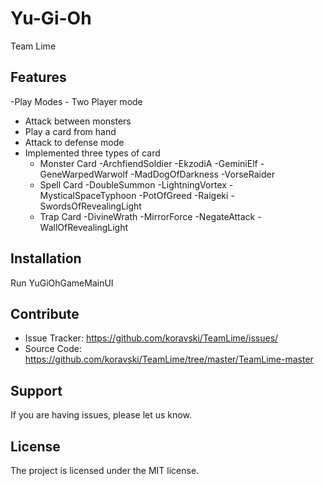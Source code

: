 Yu-Gi-Oh
================
Team Lime 

Features
--------

-Play Modes
	- Two Player mode

- Attack between monsters
- Play a card from hand
- Attack to defense mode
- Implemented three types of card
	- Monster Card
		-ArchfiendSoldier
		-EkzodiA
		-GeminiElf
		-GeneWarpedWarwolf
		-MadDogOfDarkness
		-VorseRaider
	- Spell Card
		-DoubleSummon
		-LightningVortex
		-MysticalSpaceTyphoon
		-PotOfGreed
		-Raigeki
		-SwordsOfRevealingLight
	- Trap Card
		-DivineWrath
		-MirrorForce
		-NegateAttack
		-WallOfRevealingLight


Installation
------------

Run YuGiOhGameMainUI


Contribute
----------

- Issue Tracker: https://github.com/koravski/TeamLime/issues/
- Source Code: https://github.com/koravski/TeamLime/tree/master/TeamLime-master


Support
-------

If you are having issues, please let us know.


License
-------

The project is licensed under the MIT license.
